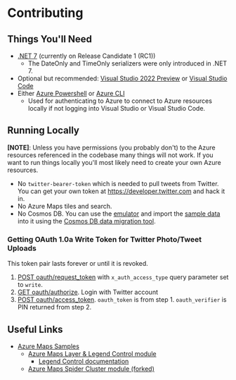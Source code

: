 # Contributing

## Things You'll Need

- [.NET 7](https://dotnet.microsoft.com/en-us/download/dotnet/7.0) (currently on Release Candidate 1 (RC1))
  - The DateOnly and TimeOnly serializers were only introduced in .NET 7.
- Optional but recommended: [Visual Studio 2022 Preview](https://visualstudio.microsoft.com/vs/preview/) or [Visual Studio Code](https://code.visualstudio.com/)
- Either [Azure Powershell](https://learn.microsoft.com/en-us/powershell/azure/install-az-ps?view=azps-8.3.0) or [Azure CLI](https://learn.microsoft.com/en-us/cli/azure/install-azure-cli)
  - Used for authenticating to Azure to connect to Azure resources locally if not logging into Visual Studio or Visual Studio Code.

## Running Locally

**[NOTE]**: Unless you have permissions (you probably don't) to the Azure resources referenced in the codebase many things will not work. If you want to run things locally you'll most likely need to create your own Azure resources.
  - No `twitter-bearer-token` which is needed to pull tweets from Twitter. You can get your own token at https://developer.twitter.com and hack it in.
  - No Azure Maps tiles and search.
  - No Cosmos DB. You can use the [emulator](https://learn.microsoft.com/en-us/azure/cosmos-db/local-emulator) and import the [sample data](./sampledbdata.json) into it using the [Cosmos DB data migration tool](https://github.com/azure/azure-documentdb-datamigrationtool).

### Getting OAuth 1.0a Write Token for Twitter Photo/Tweet Uploads

This token pair lasts forever or until it is revoked.

1. [POST oauth/request_token](https://developer.twitter.com/en/docs/authentication/api-reference/request_token) with `x_auth_access_type` query parameter set to `write`.
2. [GET oauth/authorize](https://developer.twitter.com/en/docs/authentication/api-reference/authorize). Login with Twitter account
3. [POST oauth/access_token](https://developer.twitter.com/en/docs/authentication/api-reference/access_token). `oauth_token` is from step 1. `oauth_verifier` is PIN returned from step 2.

## Useful Links

- [Azure Maps Samples](https://samples.azuremaps.com/)
  - [Azure Maps Layer & Legend Control module](https://github.com/Azure-Samples/azure-maps-layer-legend)
    - [Legend Control documentation](https://github.com/Azure-Samples/azure-maps-layer-legend/blob/main/docs/legend_control.md)
  - [Azure Maps Spider Cluster module (forked)](https://github.com/golf1052/azure-maps-spider-clusters)
